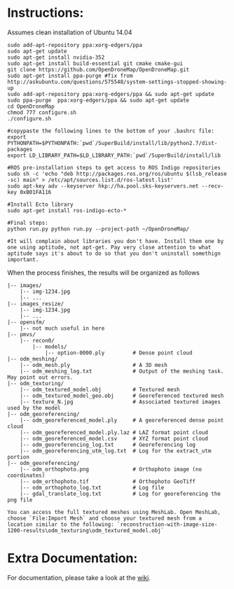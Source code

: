 Instructions:
==================================
Assumes clean installation of Ubuntu 14.04

    sudo add-apt-repository ppa:xorg-edgers/ppa
    sudo apt-get update
    sudo apt-get install nvidia-352
    sudo apt-get install build-essential git cmake cmake-gui
    git clone https://github.com/OpenDroneMap/OpenDroneMap.git
    sudo apt-get install ppa-purge #fix from http://askubuntu.com/questions/575548/system-settings-stopped-showing-up
    sudo add-apt-repository ppa:xorg-edgers/ppa && sudo apt-get update
    sudo ppa-purge  ppa:xorg-edgers/ppa && sudo apt-get update
    cd OpenDroneMap
    chmod 777 configure.sh
    ./configure.sh

    #copypaste the following lines to the bottom of your .bashrc file:
    export PYTHONPATH=$PYTHONPATH:`pwd`/SuperBuild/install/lib/python2.7/dist-packages
    export LD_LIBRARY_PATH=$LD_LIBRARY_PATH:`pwd`/SuperBuild/install/lib

    #ROS pre-installation steps to get access to ROS Indigo repositories
    sudo sh -c 'echo "deb http://packages.ros.org/ros/ubuntu $(lsb_release -sc) main" > /etc/apt/sources.list.d/ros-latest.list'
    sudo apt-key adv --keyserver hkp://ha.pool.sks-keyservers.net --recv-key 0xB01FA116

    #Install Ecto library
    sudo apt-get install ros-indigo-ecto-*

    #Final steps:
    python run.py python run.py --project-path ~/OpenDroneMap/

    #It will complain about libraries you don't have. Install them one by one using aptitude, not apt-get. Pay very close attention to what aptitude says it's about to do so that you don't uninstall somethign important.


When the process finishes, the results will be organized as follows

    |-- images/
        |-- img-1234.jpg
        |-- ...
    |-- images_resize/
        |-- img-1234.jpg
        |-- ...
    |-- opensfm/
        |-- not much useful in here
    |-- pmvs/
        |-- recon0/
            |-- models/
                |-- option-0000.ply         # Dense point cloud
    |-- odm_meshing/
        |-- odm_mesh.ply                    # A 3D mesh
        |-- odm_meshing_log.txt             # Output of the meshing task. May point out errors.
    |-- odm_texturing/
        |-- odm_textured_model.obj          # Textured mesh
        |-- odm_textured_model_geo.obj      # Georeferenced textured mesh
        |-- texture_N.jpg                   # Associated textured images used by the model
    |-- odm_georeferencing/
        |-- odm_georeferenced_model.ply     # A georeferenced dense point cloud
        |-- odm_georeferenced_model.ply.laz # LAZ format point cloud
        |-- odm_georeferenced_model.csv     # XYZ format point cloud
        |-- odm_georeferencing_log.txt      # Georeferencing log
        |-- odm_georeferencing_utm_log.txt  # Log for the extract_utm portion
    |-- odm_georeferencing/
        |-- odm_orthophoto.png              # Orthophoto image (no coordinates)
        |-- odm_orthophoto.tif              # Orthophoto GeoTiff
        |-- odm_orthophoto_log.txt          # Log file
        |-- gdal_translate_log.txt          # Log for georeferencing the png file

    You can access the full textured meshes using MeshLab. Open MeshLab, choose `File:Import Mesh` and choose your textured mesh from a location similar to the following: `reconstruction-with-image-size-1200-results\odm_texturing\odm_textured_model.obj`

Extra Documentation:
==============

For documentation, please take a look at the [wiki](https://github.com/OpenDroneMap/OpenDroneMap/wiki).

